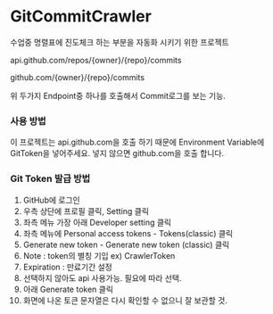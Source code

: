 # GitCommitCrawler
수업중 명렬표에 진도체크 하는 부분을 자동화 시키기 위한 프로젝트

api.github.com/repos/{owner}/{repo}/commits

github.com/{owner}/{repo}/commits

위 두가지 Endpoint중 하나를 호출해서 Commit로그를 보는 기능.

### 사용 방법
이 프로젝트는 api.github.com을 호출 하기 때문에 Environment Variable에 GitToken을 넣어주세요.
넣지 않으면 github.com을 호출 합니다.


### Git Token 발급 방법
1. GitHub에 로그인
2. 우측 상단에 프로필 클릭, Setting 클릭
3. 좌측 메뉴 가장 아래 Developer setting 클릭
4. 좌측 메뉴에 Personal access tokens - Tokens(classic) 클릭
5. Generate new token - Generate new token (classic) 클릭
6. Note : token의 별칭 기입 ex) CrawlerToken
7. Expiration : 만료기간 설정
8. 선택하지 않아도 api 사용가능. 필요에 따라 선택.
9. 아래 Generate token 클릭
10. 화면에 나온 토큰 문자열은 다시 확인할 수 없으니 잘 보관할 것.